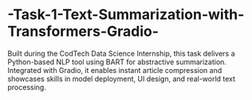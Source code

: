 # -Task-1-Text-Summarization-with-Transformers-Gradio-
Built during the CodTech Data Science Internship, this task delivers a Python-based NLP tool using BART for abstractive summarization. Integrated with Gradio, it enables instant article compression and showcases skills in model deployment, UI design, and real-world text processing.
